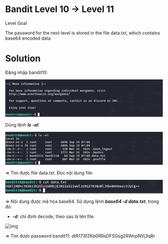 # Bandit Level 10 → Level 11

Level Goal

The password for the next level is stored in the file data.txt, which contains base64 encoded data

# Solution

Đăng nhập bandit10:

![img](https://github.com/DucThinh47/OverTheWire/blob/main/Bandit/images/image38.png?raw=true)

Dùng lệnh ***ls -al***: 

![img](https://github.com/DucThinh47/OverTheWire/blob/main/Bandit/images/image39.png?raw=true)

=> Tìm được file data.txt. Đọc nội dung file: 

![img](https://github.com/DucThinh47/OverTheWire/blob/main/Bandit/images/image40.png?raw=true)

=> Nội dung được mã hóa base64. Sử dụng lệnh ***base64 -d data.txt***, trong đó: 

- ***-d***: chỉ định decode, theo sau là tên file.

![img]()

=> Tìm được password bandit11: dtR173fZKb0RRsDFSGsg2RWnpNVj3qRr




